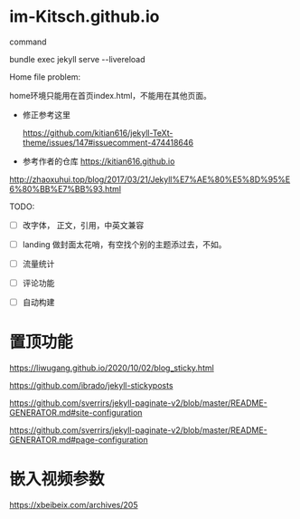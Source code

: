 # im-Kitsch.github.io


command 


bundle exec jekyll serve --livereload


Home file problem: 

home环境只能用在首页index.html，不能用在其他页面。

- 修正参考这里
  
  https://github.com/kitian616/jekyll-TeXt-theme/issues/147#issuecomment-474418646

- 参考作者的仓库
    https://kitian616.github.io


http://zhaoxuhui.top/blog/2017/03/21/Jekyll%E7%AE%80%E5%8D%95%E6%80%BB%E7%BB%93.html

TODO:

- [ ] 改字体， 正文，引用，中英文兼容

- [ ] landing 做封面太花哨，有空找个别的主题添过去，不如。

- [ ] 流量统计

- [ ] 评论功能

- [ ] 自动构建

# 置顶功能

https://liwugang.github.io/2020/10/02/blog_sticky.html

https://github.com/ibrado/jekyll-stickyposts

https://github.com/sverrirs/jekyll-paginate-v2/blob/master/README-GENERATOR.md#site-configuration

https://github.com/sverrirs/jekyll-paginate-v2/blob/master/README-GENERATOR.md#page-configuration


# 嵌入视频参数

https://xbeibeix.com/archives/205